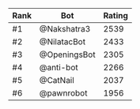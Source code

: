 Rank|Bot|Rating
---|---|---
#1|@Nakshatra3|2539
#2|@NilatacBot|2433
#3|@OpeningsBot|2305
#4|@anti-bot|2266
#5|@CatNail|2037
#6|@pawnrobot|1956
